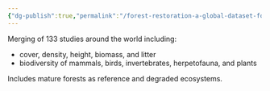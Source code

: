 ```yaml
---
{"dg-publish":true,"permalink":"/forest-restoration-a-global-dataset-for-biodiversity-and-vegetation-structure/"}
---
```


Merging of 133 studies around the world including:

- cover, density, height, biomass, and litter
- biodiversity of mammals, birds, invertebrates, herpetofauna, and plants

Includes mature forests as reference and degraded ecosystems.